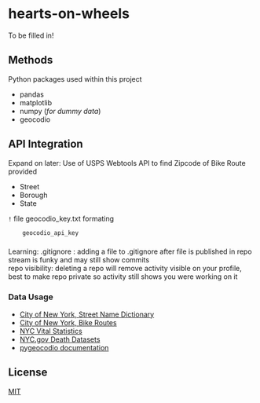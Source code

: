 # hearts-on-wheels
To be filled in! 

## Methods 

Python packages used within this project 

* pandas
* matplotlib
* numpy (*for dummy data*)
* geocodio

## API Integration 

Expand on later: Use of USPS Webtools API to find Zipcode of Bike Route provided 

* Street
* Borough
* State 

`!` file geocodio_key.txt formating 

```
    geocodio_api_key
```

###

Learning: 
    .gitignore     : adding a file to .gitignore after file is published in repo stream is funky and may still show commits <br>
    repo visibility: deleting a repo will remove activity visible on your profile, best to make repo private so activity still shows you were working on it 

### Data Usage

* [City of New York, Street Name Dictionary](https://data.cityofnewyork.us/City-Government/Street-Name-Dictionary/w4v2-rv6b/about_data)
* [City of New York, Bike Routes](https://data.cityofnewyork.us/dataset/New-York-City-Bike-Routes/mzxg-pwib/about_data)
* [NYC Vital Statistics](https://www.nyc.gov/site/doh/data/data-sets/vital-statistics-data.page)
* [NYC.gov Death Datasets](https://www.nyc.gov/site/doh/data/data-sets/public-use-death-datasets.page)
* [pygeocodio documentation](https://pygeocodio.readthedocs.io/en/latest/)

## License 

[MIT](https://choosealicense.com/licenses/mit/)

